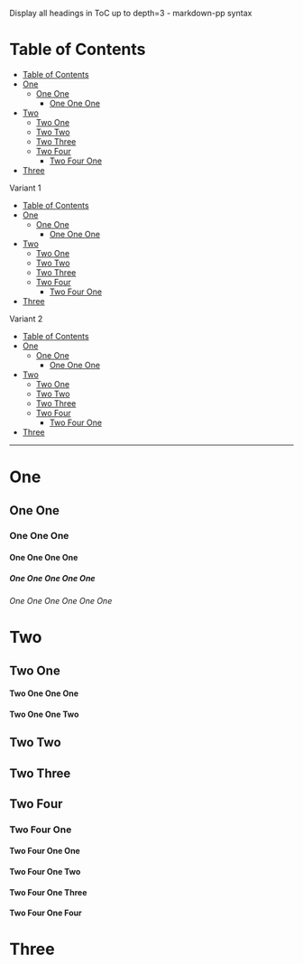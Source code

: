 Display all headings in ToC up to depth=3 - markdown-pp syntax

# Table of Contents

<!-- !toc -->

* [Table of Contents](#table-of-contents)
* [One](#one)
  * [One One](#one-one)
    * [One One One](#one-one-one)
* [Two](#two)
  * [Two One](#two-one)
  * [Two Two](#two-two)
  * [Two Three](#two-three)
  * [Two Four](#two-four)
    * [Two Four One](#two-four-one)
* [Three](#three)

<!-- toc! -->

Variant 1

<!-- !toc -->

* [Table of Contents](#table-of-contents)
* [One](#one)
  * [One One](#one-one)
    * [One One One](#one-one-one)
* [Two](#two)
  * [Two One](#two-one)
  * [Two Two](#two-two)
  * [Two Three](#two-three)
  * [Two Four](#two-four)
    * [Two Four One](#two-four-one)
* [Three](#three)

<!-- toc! -->

Variant 2

<!-- !toc -->

* [Table of Contents](#table-of-contents)
* [One](#one)
  * [One One](#one-one)
    * [One One One](#one-one-one)
* [Two](#two)
  * [Two One](#two-one)
  * [Two Two](#two-two)
  * [Two Three](#two-three)
  * [Two Four](#two-four)
    * [Two Four One](#two-four-one)
* [Three](#three)

<!-- toc! -->

----

# One

## One One

### One One One

#### One One One One

##### One One One One One

###### One One One One One One

# Two

## Two One

#### Two One One One

#### Two One One Two

## Two Two

## Two Three

## Two Four

### Two Four One

#### Two Four One One

#### Two Four One Two

#### Two Four One Three

#### Two Four One Four

# Three
